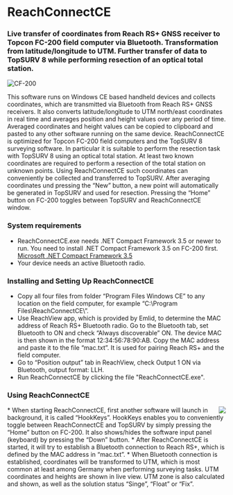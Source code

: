 # ReachConnectCE
### Live transfer of coordinates from Reach RS+ GNSS receiver to Topcon FC-200 field computer via Bluetooth. Transformation from latitude/longitude to UTM. Further transfer of data to TopSURV 8 while performing resection of an optical total station.

![CF-200](https://user-images.githubusercontent.com/21182528/65868490-a1b3b300-e378-11e9-9165-5073fd31eb14.jpg)

This software runs on Windows CE based handheld devices and collects coordinates, which are transmitted via Bluetooth from Reach RS+ GNSS receivers. It also converts latitude/longitude to UTM north/east coordinates in real time and averages position and height values over any period of time. Averaged coordinates and height values can be copied to clipboard and pasted to any other software running on the same device. ReachConnectCE is optimized for Topcon FC-200 field computers and the TopSURV 8 surveying software. In particular it is suitable to perform the resection task with TopSURV 8 using an optical total station. At least two known coordinates are required to perform a resection of the total station on unknown points. Using ReachConnectCE such coordinates can conveniently be collected and transferred to TopSURV. After averaging coordinates und pressing the “New” button, a new point will automatically be generated in TopSURV and used for resection. Pressing the “Home” button on FC-200 toggles between TopSURV and ReachConnectCE window.

### System requirements
* ReachConnectCE.exe needs .NET Compact Framework 3.5 or newer to run. You need to install .NET Compact Framework 3.5 on FC-200 first. [Microsoft .NET Compact Framework 3.5](https://www.microsoft.com/en-us/download/details.aspx?id=65)
* Your device needs an active Bluetooth radio.

### Installing and Setting Up ReachConnectCE
* Copy all four files from folder “Program Files Windows CE” to any location on the field computer, for example “C:\Program Files\ReachConnectCE\”.
* Use ReachView app, which is provided by Emlid, to determine the MAC address of Reach RS+ Bluetooth radio. Go to the Bluetooth tab, set Bluetooth to ON and check “Always discoverable” ON. The device MAC is then shown in the format 12:34:56:78:90:AB. Copy the MAC address and paste it to the file “mac.txt”. It is used for pairing Reach RS+ and the field computer.
* Go to “Position output” tab in ReachView, check Output 1 ON via Bluetooth, output format: LLH.
* Run ReachConnectCE by clicking the file "ReachConnectCE.exe".

### Using ReachConnectCE

<img align="right" src="https://user-images.githubusercontent.com/21182528/65902356-879ac480-e3ba-11e9-8b6a-19cd81ec447f.jpg">
* When starting ReachConnectCE, first another software will launch in background, it is called “HookKeys”. HookKeys enables you to conveniently toggle between ReachConnectCE and TopSURV by simply pressing the “Home” button on FC-200. It also shows/hides the software input panel (keyboard) by pressing the “Down” button.
* After ReachConnectCE is started, it will try to establish a Bluetooth connection to Reach RS+, which is defined by the MAC address in “mac.txt”.
* When Bluetooth connection is established, coordinates will be transformed to UTM, which is most common at least among Germany when performing surveying tasks. UTM coordinates and heights are shown in live view. UTM zone is also calculated and shown, as well as the solution status “Singe”, “Float” or “Fix”.


